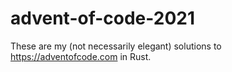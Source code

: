 # advent-of-code-2021

These are my (not necessarily elegant) solutions to https://adventofcode.com in Rust.
